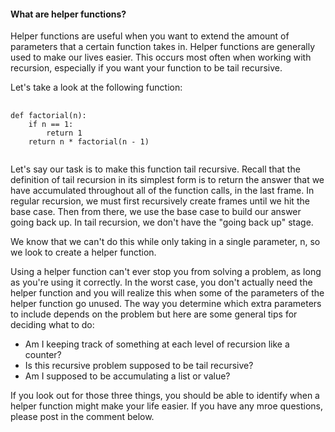 <h4>What are helper functions?</h4>

Helper functions are useful when you want to extend the amount of parameters that a certain function takes in. Helper functions are generally used to make our lives easier. This occurs most often when working with recursion, especially if you want your function to be tail recursive. 

Let's take a look at the following function:

<pre>
  <code class="prettyprint">
def factorial(n):
    if n == 1:
        return 1
    return n * factorial(n - 1)
  </code>
</pre>

Let's say our task is to make this function tail recursive. Recall that the definition of tail recursion in its simplest form is to return the answer that we have accumulated throughout all of the function calls, in the last frame. In regular recursion, we must first recursively create frames until we hit the base case. Then from there, we use the base case to build our answer going back up. In tail recursion, we don't have the "going back up" stage. 

We know that we can't do this while only taking in a single parameter, n, so we look to create a helper function.

Using a helper function can't ever stop you from solving a problem, as long as you're using it correctly. In the worst case, you don't actually need the helper function and you will realize this when some of the parameters of the helper function go unused. The way you determine which extra parameters to include depends on the problem but here are some general tips for deciding what to do:

<ul>
  <li>Am I keeping track of something at each level of recursion like a counter?</li>
  <li>Is this recursive problem supposed to be tail recursive?</li>
  <li>Am I supposed to be accumulating a list or value?</li>
</ul>

If you look out for those three things, you should be able to identify when a helper function might make your life easier. If you have any mroe questions, please post in the comment below.